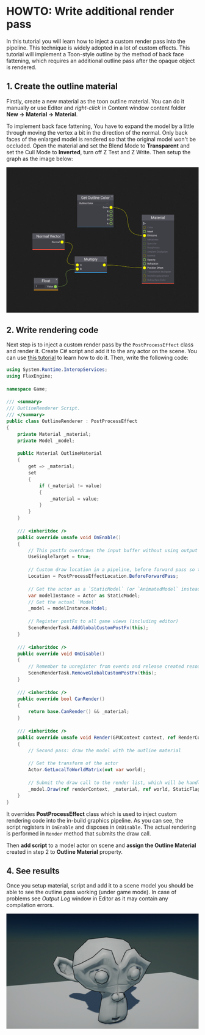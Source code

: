 # HOWTO: Write additional render pass

In this tutorial you will learn how to inject a custom render pass into the pipeline. This technique is widely adopted in a lot of custom effects. This tutorial will implement a Toon-style outline by the method of back face fattening, which requires an additional outline pass after the opaque object is rendered. 

## 1. Create the outline material

Firstly, create a new material as the toon outline material. You can do it manually or use Editor and *right-click* in Content window content folder **New -> Material -> Material**.

To implement back face fattening, You have to expand the model by a little through moving the vertex a bit in the direction of the normal. Only back faces of the enlarged model is rendered so that the original model won't be occluded. Open the material and set the Blend Mode to **Transparent** and set the Cull Mode to **Inverted**, turn off Z Test and Z Write. Then setup the graph as the image below: 

![Toon outline](media/toon-outline-material.png)

## 2. Write rendering code

Next step is to inject a custom render pass by the `PostProcessEffect` class and render it. 
Create C# script and add it to the any actor on the scene. You can use [this tutorial](../../scripting/new-script.md) to learn how to do it. Then, write the following code:

```cs
using System.Runtime.InteropServices;
using FlaxEngine;

namespace Game;

/// <summary>
/// OutlineRenderer Script.
/// </summary>
public class OutlineRenderer : PostProcessEffect
{
    private Material _material;
    private Model _model;

    public Material OutlineMaterial
    {
        get => _material;
        set
        {
            if (_material != value)
            {
                _material = value;
            }
        }
    }

    /// <inheritdoc />
    public override unsafe void OnEnable()
    {
        // This postfx overdraws the input buffer without using output
        UseSingleTarget = true; 

        // Custom draw location in a pipeline, before forward pass so that the draw call could be executed together with other forward draw calls
        Location = PostProcessEffectLocation.BeforeForwardPass; 

        // Get the actor as a `StaticModel` (or `AnimatedModel` instead)
        var modelInstance = Actor as StaticModel;
        // Get the actual `Model`
        _model = modelInstance.Model;

        // Register postFx to all game views (including editor)
        SceneRenderTask.AddGlobalCustomPostFx(this);
    }

    /// <inheritdoc />
    public override void OnDisable()
    {
        // Remember to unregister from events and release created resources (it's gamedev, not webdev)
        SceneRenderTask.RemoveGlobalCustomPostFx(this);
    }

    /// <inheritdoc />
    public override bool CanRender()
    {
        return base.CanRender() && _material;
    }

    /// <inheritdoc />
    public override unsafe void Render(GPUContext context, ref RenderContext renderContext, GPUTexture input, GPUTexture output)
    {
        // Second pass: draw the model with the outline material

        // Get the transform of the actor
        Actor.GetLocalToWorldMatrix(out var world);
        
        // Submit the draw call to the render list, which will be handled later in the forward pass
        _model.Draw(ref renderContext, _material, ref world, StaticFlags.None, false);
    }
}
```

It overrides **PostProcessEffect** class which is used to inject custom rendering code into the in-build graphics pipeline.
As you can see, the script registers in `OnEnable` and disposes in `OnDisable`. The actual rendering is performed in `Render` method that submits the draw call. 

Then **add script** to a model actor on scene and **assign the Outline Material** created in step 2 to **Outline Material** property. 

## 4. See results

Once you setup material, script and add it to a scene model you should be able to see the outline pass working (under game mode). In case of problems see *Output Log* window in Editor as it may contain any compilation errors.

![Toon Outline Example](media/toon-outline-example.png)
